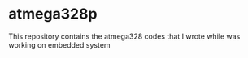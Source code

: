 # atmega328p
This repository contains the atmega328 codes that I wrote while was working on embedded system
